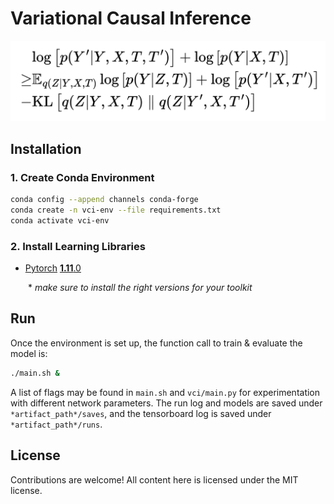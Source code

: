 # Variational Causal Inference

![](figure/elbo.png)


## Installation

### 1. Create Conda Environment
```bash
conda config --append channels conda-forge
conda create -n vci-env --file requirements.txt
conda activate vci-env
```

### 2. Install Learning Libraries
- [Pytorch](https://pytorch.org/) [**1.11**.0](https://pytorch.org/get-started/previous-versions/)

  \* *make sure to install the right versions for your toolkit*


## Run
Once the environment is set up, the function call to train & evaluate the model is:

```bash
./main.sh &
```

A list of flags may be found in `main.sh` and `vci/main.py` for experimentation with different network parameters. The run log and models are saved under `*artifact_path*/saves`, and the tensorboard log is saved under `*artifact_path*/runs`.


## License

Contributions are welcome! All content here is licensed under the MIT license.
